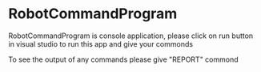 # RobotCommandProgram

RobotCommandProgram is console application, please click on run button in visual studio to run this app and give your commonds

To see the output of any commands please give "REPORT" commond





